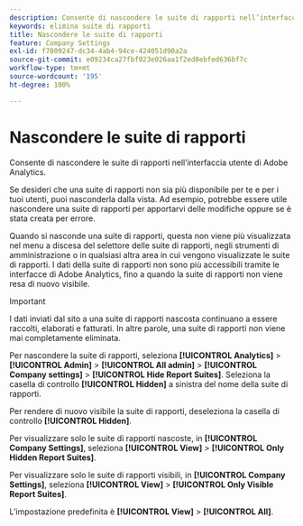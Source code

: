 ```yaml
---
description: Consente di nascondere le suite di rapporti nell’interfaccia utente di Adobe Analytics.
keywords: elimina suite di rapporti
title: Nascondere le suite di rapporti
feature: Company Settings
exl-id: f7809247-dc34-4ab4-94ce-424051d90a2a
source-git-commit: e09234ca27fbf923e026aa1f2ed0ebfed636bf7c
workflow-type: tm+mt
source-wordcount: '195'
ht-degree: 100%

---
```


# Nascondere le suite di rapporti

Consente di nascondere le suite di rapporti nell’interfaccia utente di Adobe Analytics.

Se desideri che una suite di rapporti non sia più disponibile per te e per i tuoi utenti, puoi nasconderla dalla vista. Ad esempio, potrebbe essere utile nascondere una suite di rapporti per apportarvi delle modifiche oppure se è stata creata per errore.

Quando si nasconde una suite di rapporti, questa non viene più visualizzata nel menu a discesa del selettore delle suite di rapporti, negli strumenti di amministrazione o in qualsiasi altra area in cui vengono visualizzate le suite di rapporti. I dati della suite di rapporti non sono più accessibili tramite le interfacce di Adobe Analytics, fino a quando la suite di rapporti non viene resa di nuovo visibile.

>[!IMPORTANT]
>
>I dati inviati dal sito a una suite di rapporti nascosta continuano a essere raccolti, elaborati e fatturati. In altre parole, una suite di rapporti non viene mai completamente eliminata.

Per nascondere la suite di rapporti, seleziona **[!UICONTROL Analytics]** > **[!UICONTROL Admin]** > **[!UICONTROL All admin]** > **[!UICONTROL Company settings]** > **[!UICONTROL Hide Report Suites]**. Seleziona la casella di controllo **[!UICONTROL Hidden]** a sinistra del nome della suite di rapporti.

Per rendere di nuovo visibile la suite di rapporti, deseleziona la casella di controllo **[!UICONTROL Hidden]**.

Per visualizzare solo le suite di rapporti nascoste, in **[!UICONTROL Company Settings]**, seleziona **[!UICONTROL View]** > **[!UICONTROL Only Hidden Report Suites]**.

Per visualizzare solo le suite di rapporti visibili, in **[!UICONTROL Company Settings]**, seleziona **[!UICONTROL View]** > **[!UICONTROL Only Visible Report Suites]**.

L’impostazione predefinita è **[!UICONTROL View]** > **[!UICONTROL All]**.
